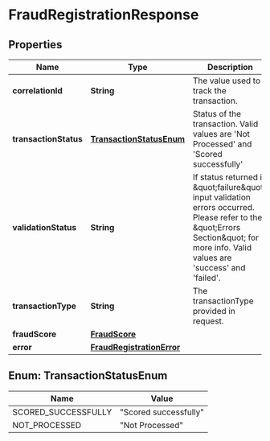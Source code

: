 

# FraudRegistrationResponse

## Properties

Name | Type | Description | Notes
------------ | ------------- | ------------- | -------------
**correlationId** | **String** | The value used to track the transaction. |  [optional]
**transactionStatus** | [**TransactionStatusEnum**](#TransactionStatusEnum) | Status of the transaction. Valid values are &#39;Not Processed&#39; and &#39;Scored successfully&#39; |  [optional]
**validationStatus** | **String** | If status returned is \&quot;failure\&quot;, input validation errors occurred. Please refer to the \&quot;Errors Section\&quot; for more info. Valid values are &#39;success&#39; and &#39;failed&#39;. |  [optional]
**transactionType** | **String** | The transactionType provided in request. |  [optional]
**fraudScore** | [**FraudScore**](FraudScore.md) |  |  [optional]
**error** | [**FraudRegistrationError**](FraudRegistrationError.md) |  |  [optional]



## Enum: TransactionStatusEnum

Name | Value
---- | -----
SCORED_SUCCESSFULLY | &quot;Scored successfully&quot;
NOT_PROCESSED | &quot;Not Processed&quot;



